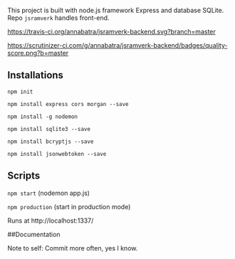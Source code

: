 This project is built with node.js framework Express and database SQLite. Repo `jsramverk` handles front-end.

https://travis-ci.org/annabatra/jsramverk-backend.svg?branch=master

https://scrutinizer-ci.com/g/annabatra/jsramverk-backend/badges/quality-score.png?b=master

## Installations
`npm init`

`npm install express cors morgan --save`

`npm install -g nodemon`

`npm install sqlite3 --save`

`npm install bcryptjs --save`

`npm install jsonwebtoken --save`

## Scripts

`npm start` (nodemon app.js)

`npm production` (start in production mode)

Runs at http://localhost:1337/

##Documentation

Note to self: Commit more often, yes I know.
